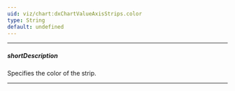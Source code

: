 ```yaml
---
uid: viz/chart:dxChartValueAxisStrips.color
type: String
default: undefined
---
```

---
##### shortDescription
Specifies the color of the strip.

---
